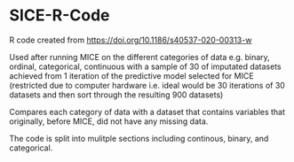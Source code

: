 # SICE-R-Code
R code created from https://doi.org/10.1186/s40537-020-00313-w

Used after running MICE on the different categories of data e.g. binary, ordinal, categorical, continuous with a sample of 30 of imputated datasets achieved from 1 iteration of the predictive model selected for MICE (restricted due to computer hardware i.e. ideal would be 30 iterations of 30 datasets and then sort through the resulting 900 datasets)

Compares each category of data with a dataset that contains variables that originally, before MICE, did not have any missing data. 

The code is split into mulitple sections including continous, binary, and categorical. 
